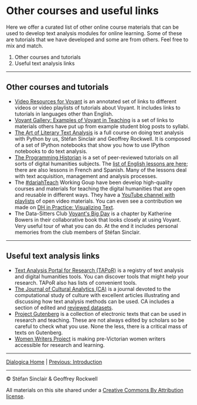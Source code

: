 # Other courses and useful links

Here we offer a curated list of other online course materials that can be used to develop text analysis modules for online learning. Some of these are tutorials that we have developed and some are from others. Feel free to mix and match.

1. Other courses and tutorials
1. Useful text analysis links

----
## Other courses and tutorials

* [Video Resources for Voyant](https://docs.google.com/document/d/1glOQh5CbecQ9UYaJ6XblaxC0zX4FMSBq4SrxiKCdhag/edit) is an annotated set of links to different videos or video playlists of tutorials about Voyant. It includes links to tutorials in languages other than English.
* [Voyant Gallery: Examples of Voyant in Teaching](https://voyant-tools.org/docs/#!/guide/gallery-section-examples-of-voyant-in-teaching) is a set of links to materials others have put up from example student blog posts to syllabi.
* [The Art of Literary Text Analysis](https://github.com/sgsinclair/alta/blob/master/ipynb/ArtOfLiteraryTextAnalysis.ipynb) is a full course on doing text analysis with Python by us, Stéfan Sinclair and Geoffrey Rockwell. It is composed of a set of IPython notebooks that show you how to use IPython notebooks to do text analysis.
* [The Programming Historian](https://programminghistorian.org/) is a set of peer-reviewed tutorials on all sorts of digital humanities subjects. The [list of English lessons are here](https://programminghistorian.org/en/lessons/); there are also lessons in French and Spanish. Many of the lessons deal with text acquisition, management and analysis processes.
* The [#dariahTeach](https://teach.dariah.eu/) Working Goup have been develop high-quality courses and materials for teaching the digital humanities that are open and reusable in different ways. They have a [YouTube channel with playlists](https://www.youtube.com/channel/UCScSbG7XjiXbZVgilEp0Pkw/playlists) of open video materials. You can even see a contribution we made on [DH in Practice: Visualizing Text](https://www.youtube.com/watch?v=uamyLcWtECg).
* The Data-Sitters Club [Voyant's Big Day](https://datasittersclub.github.io/site/dsc6/) is a chapter by Katherine Bowers in their collaborative book that looks closely at using Voyant. Very useful tour of what you can do. At the end it includes personal memories from the club members of Stéfan Sinclair.

----
## Useful text analysis links

* [Text Analysis Portal for Research (TAPoR)](http://tapor.ca) is a registry of text analysis and digital humanities tools. You can discover tools that might help your research. TAPoR also has lists of convenient tools.
* [The Journal of Cultural Analytics (CA)](https://culturalanalytics.org/) is a journal devoted to the computational study of culture with excellent articles illustrating and discussing how text analysis methods can be used. CA includes a section of edited and [reviewed datasets](https://culturalanalytics.org/section/1579-data-sets).
* [Project Gutenberg](https://www.gutenberg.org/) is a collection of electronic texts that can be used in research and teaching. These are not always edited by scholars so be careful to check what you use. None the less, there is a critical mass of texts on Gutenberg.
* [Women Writers Project](https://www.wwp.northeastern.edu/) is making pre-Victorian women writers accessible for research and learning.

----

[Dialogica Home](/index.md) | [Previous: Introduction](/intro.md)

----

&copy; Stéfan Sinclair & Geoffrey Rockwell

All materials on this site shared under a [Creative Commons By Attribution license](https://creativecommons.org/licenses/by/4.0/).
